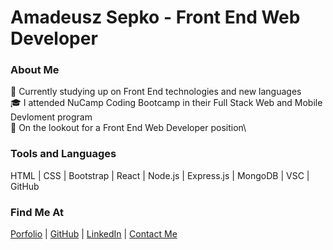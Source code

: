 # Amadeusz Sepko - Front End Web Developer


### About Me

🧠&nbsp;Currently studying up on Front End technologies and new languages\
🎓&nbsp;I attended NuCamp Coding Bootcamp in their Full Stack Web and Mobile Devloment program\
🎯&nbsp;On the lookout for a Front End Web Developer position\

### Tools and Languages

HTML | CSS | Bootstrap | React | Node.js | Express.js | MongoDB | VSC | GitHub

### Find Me At
[Porfolio](www.amadeuszsepko.com) | [GitHub](https://github.com/amad3usz) | [LinkedIn](https://www.linkedin.com/in/amad3usz/) | [Contact Me](mailto:a.sepko@gmail.com)
